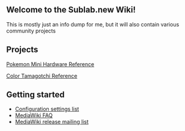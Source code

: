 ## Welcome to the Sublab.new Wiki\!

This is mostly just an info dump for me, but it will also contain
various community projects

## Projects

[Pokemon Mini Hardware Reference](Pokemon_Mini.md "wikilink")

[Color Tamagotchi
Reference](Tamagotchi_iD_L_and_Tamagotchi_P's.md "wikilink")

## Getting started

  - [Configuration settings
    list](http://www.mediawiki.org/wiki/Manual:Configuration_settings)
  - [MediaWiki FAQ](http://www.mediawiki.org/wiki/Manual:FAQ)
  - [MediaWiki release mailing
    list](http://lists.wikimedia.org/mailman/listinfo/mediawiki-announce)